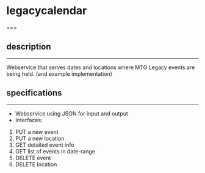 # legacycalendar
===
## description
---
Webservice that serves dates and locations where MTG Legacy events are being held. (and example implementation)

## specifications
---
* Webservice using JSON for input and output
* Interfaces:
1. PUT a new event 
2. PUT a new location
3. GET detailed event info
4. GET list of events in date-range
5. DELETE event
6. DELETE location
